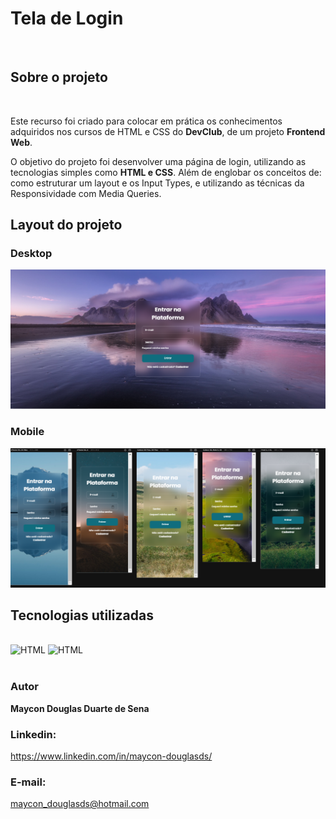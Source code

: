 <h1>Tela de Login</h1>
<br>
<h2>Sobre o projeto</h2>
<br>
<p>Este recurso foi criado para colocar em prática os conhecimentos adquiridos nos cursos de HTML e CSS do <b>DevClub</b>, de um projeto <b>Frontend Web</b>.</p>

<p>O objetivo do projeto foi desenvolver uma página de login, utilizando as tecnologias simples como <b>HTML e CSS</b>. Além de englobar os conceitos de: como estruturar um layout e os Input Types, e utilizando as técnicas da Responsividade com Media Queries.</p>

<h2>Layout do projeto</h2>
<h3>Desktop</h3>
<img src="https://raw.githubusercontent.com/maycon-douglasd/tela-de-login/99a6387468c94c103e11849735c34c2b8f33cded/src/img/desktop.png" width="550px"/>

<h3>Mobile</h3>
<img src= "https://raw.githubusercontent.com/maycon-douglasd/tela-de-login/99a6387468c94c103e11849735c34c2b8f33cded/src/img/mobile.png" width="700px"/>

<h2>Tecnologias utilizadas</h2>

<div style="display: inline_block"><br> 
 <img aling= "center" alt="HTML" src="https://img.shields.io/badge/HTML5-E34F26?style=for-the-badge&logo=html5&logoColor=white"/> 
 <img aling= "center" alt="HTML" src="https://img.shields.io/badge/CSS3-1572B6?style=for-the-badge&logo=css3&logoColor=white"/>
</div>
<br>
<h3>Autor</h3>

<strong>Maycon Douglas Duarte de Sena</strong>

<h3>Linkedin:</h3>
<a href= "https://www.linkedin.com/in/maycon-douglasds/" target="_blank">https://www.linkedin.com/in/maycon-douglasds/</a>

<h3>E-mail:</h3> <a href="mailto:maycon_douglasds@hotmail.com" target="_blank">maycon_douglasds@hotmail.com</a>
